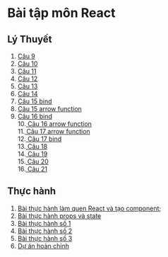 # Bài tập môn React
## Lý Thuyết
1. [ Câu 9 ](https://codepen.io/NGUYENNHATTIEN31/pen/rNKadBO)
2. [ Câu 10 ](https://codepen.io/NGUYENNHATTIEN31/pen/MWXeoVq?editors=0010)<br>
3. [ Câu 11 ](https://codepen.io/NGUYENNHATTIEN31/pen/poKbrRY?editors=0010)<br>
4. [ Câu 12 ](https://codepen.io/NGUYENNHATTIEN31/pen/poKbrRY?editors=0010)<br>
5. [ Câu 13 ](https://codepen.io/NGUYENNHATTIEN31/pen/xxzgooJ)<br>
6. [ Câu 14 ](https://codepen.io/NGUYENNHATTIEN31/pen/rNKjXVJ)<br>
7. [ Câu 15 bind ](https://codepen.io/NGUYENNHATTIEN31/pen/rNKjXVJ)<br>
8. [ Câu 15 arrow function ](https://codepen.io/NGUYENNHATTIEN31/pen/WNyZXpd)<br>
9. [ Câu 16 bind ](https://codepen.io/NGUYENNHATTIEN31/pen/WNyZXpd)<br>
10.[ Câu 16 arrow function ](https://codepen.io/NGUYENNHATTIEN31/pen/GRGOPzG)<br>
11.[ Câu 17 arrow function ](https://codepen.io/NGUYENNHATTIEN31/pen/zYaWmoY)<br>
12.[ Câu 17 bind ](https://codepen.io/NGUYENNHATTIEN31/pen/JjZLmOR)<br>
13.[ Câu 18 ](https://codepen.io/NGUYENNHATTIEN31/pen/vYrVaYO)<br>
14.[ Câu 19](https://codepen.io/NGUYENNHATTIEN31/pen/yLERxZe?editors=0010)<br>
15.[ Câu 20 ](https://codepen.io/NGUYENNHATTIEN31/pen/GRGYXbz?editors=0010)<br>
16.[ Câu 21 ](https://codepen.io/NGUYENNHATTIEN31/pen/YzvJOmO?editors=0010)
## Thực hành
1. [Bài thực hành làm quen React và tạo component](https://codesandbox.io/s/baith1-lamquenvsreact-8osyh6);
2. [Bài thực hành props và state](https://codepen.io/NGUYENNHATTIEN31/pen/yLEKRdy?editors=0110)<br>
3. [ Bài thực hành số 1 ](https://codesandbox.io/s/bai-thuc-hanh-so-1-n9g2wm)<br>
4. [ Bài thực hành số 2 ]()<br>
5. [ Bài thực hành số 3 ]()<br>
6. [ Dự án hoàn chỉnh ]()<br>


